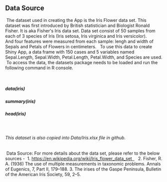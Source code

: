 ## Data Source
 The dataset used in creating the App is the Iris Flower data set. 
 This dataset was first introduced by British statistician and Biologist Ronald Fisher. It is aka Fisher's Iris data set. Data set consist of 50 samples from each of 3 species of Iris (Iris setosa, Iris virginica and Iris versicolor). And four features were measured from each sample: lengh and width of Sepals and Petals of Flowers in centimeters.   
 To use this data to create Shiny App, a data frame with 150 cases and 5 variables named Sepal.Length, Sepal.Width, Petal.Length, Petal.Width, and Species are used.
 To access the data, the datasets package needs to be loaded and run the following command in R console.
 
 
 ##### data(iris) 
 ##### summary(iris) 
 ##### head(iris)
   
   ###### This dataset is also copied into Data/Iris.xlsx file in github.
   
 Data Source: For more details about the data set, please refer to the below sources - 
 1. https://en.wikipedia.org/wiki/Iris_flower_data_set    
 2. Fisher, R. A. (1936) The use of multiple measurements in taxonomic problems. Annals of Eugenics, 7, Part II, 179–188.
 3. The irises of the Gaspe Peninsula, Bulletin of the American Iris Society, 59, 2–5.
